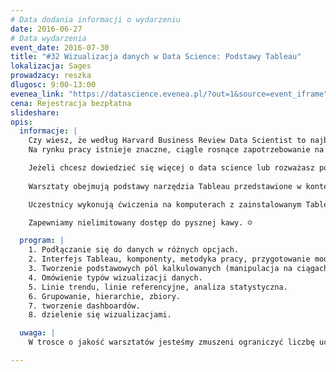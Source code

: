 ```yaml
---
# Data dodania informacji o wydarzeniu
date: 2016-06-27
# Data wydarzenia
event_date: 2016-07-30
title: "#32 Wizualizacja danych w Data Science: Podstawy Tableau"
lokalizacja: Sages
prowadzacy: reszka
dlugosc: 9:00-13:00
evenea_link: "https://datascience.evenea.pl/?out=1&source=event_iframe"
cena: Rejestracja bezpłatna
slideshare:
opis:
  informacje: |
    Czy wiesz, że według Harvard Business Review Data Scientist to najbardziej seksowny zawód XXI wieku?
    Na rynku pracy istnieje znaczne, ciągle rosnące zapotrzebowanie na rozumiejących dane profesjonalistów w instytucjach biznesowych, publicznych, organizacjach non-profit. Podaż profesjonalistów mogących pracować efektywnie z dużymi wolumenami danych jest ograniczona i znajduje odzwierciedlenie w rosnących pensjach inżynierów danych, badaczy danych, statystyków i analityków danych. Portal Forbes.pl podaje szacunkowe dane nt. zarobków badaczy danych w USA, które wahają się od 50 tys. USD do 150 tys. USD, zależnie od doświadczenia.

    Jeżeli chcesz dowiedzieć się więcej o data science lub rozważasz podjęcie [studiów podyplomowych](http://datascience.ii.pw.edu.pl/datascience.html) w tym kierunku - zapraszamy do udziału w wydarzeniu!
    
    Warsztaty obejmują podstawy narzędzia Tableau przedstawione w kontekście scenariuszy biznesowych.

    Uczestnicy wykonują ćwiczenia na komputerach z zainstalowanym Tableau na przygotowanych workbookach.

    Zapewniamy nielimitowany dostęp do pysznej kawy. ☺

  program: |
    1. Podłączanie się do danych w różnych opcjach.
    2. Interfejs Tableau, komponenty, metodyka pracy, przygotowanie modelu danych.
    3. Tworzenie podstawowych pól kalkulowanych (manipulacja na ciągach znaków, podstawowe kalkulacje arytmetyczne, agregacje, funkcje daty, wyrażenia logiczne, szybkie kalkulacje tabelaryczne).
    4. Omówienie typów wizualizacji danych.
    5. Linie trendu, linie referencyjne, analiza statystyczna.
    6. Grupowanie, hierarchie, zbiory.
    7. tworzenie dashboardów.
    8. dzielenie się wizualizacjami.

  uwaga: |
    W trosce o jakość warsztatów jesteśmy zmuszeni ograniczyć liczbę uczestników. **Kwalifikacja odbywa się na podstawie odpowiedzi udzielonych w formularzu zgłoszeniowym oraz - w dalszym kroku - kolejności zgłoszeń.** Potwierdzenie udziału w warsztatach wraz z instrukcją przygotowania środowiska otrzymasz najpóźniej na 7 dni przed planowaną datą wydarzenia.

---
```

